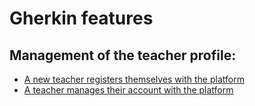 # Gherkin features

## Management of the teacher profile:
* [A new teacher registers themselves with the platform](teacher_registration.feature)
* [A teacher manages their account with the platform](teacher_update_and_delete.feature)
